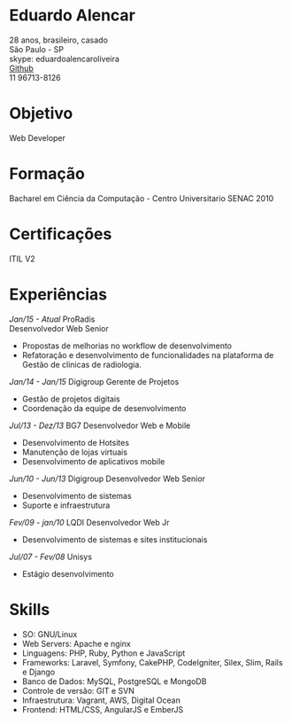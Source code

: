 # Eduardo Alencar
28 anos, brasileiro, casado  
São Paulo - SP  
skype: eduardoalencaroliveira    
[Github](http://github.com/edueo)    
11 96713-8126     

# Objetivo
Web Developer

# Formação 
Bacharel em Ciência da Computação - Centro Universitario SENAC 2010

# Certificações
ITIL V2

# Experiências

*Jan/15 - Atual*
ProRadis  
Desenvolvedor Web Senior  
* Propostas de melhorias no workflow de desenvolvimento
* Refatoração e desenvolvimento de funcionalidades na plataforma de Gestão de clinicas de radiologia.

*Jan/14 - Jan/15*
Digigroup
Gerente de Projetos
* Gestão de projetos digitais
* Coordenação da equipe de desenvolvimento

*Jul/13 - Dez/13*
BG7
Desenvolvedor Web e Mobile
* Desenvolvimento de Hotsites
* Manutenção de lojas virtuais
* Desenvolvimento de aplicativos mobile

*Jun/10 - Jun/13*
Digigroup
Desenvolvedor Web Senior
* Desenvolvimento de sistemas
* Suporte e infraestrutura

*Fev/09 - jan/10*
LQDI
Desenvolvedor Web Jr
* Desenvolvimento de sistemas e sites institucionais

*Jul/07 - Fev/08*
Unisys  
* Estágio desenvolvimento  

# Skills

* SO: GNU/Linux
* Web Servers: Apache e nginx
* Linguagens: PHP, Ruby, Python e JavaScript
* Frameworks: Laravel, Symfony, CakePHP, CodeIgniter, Silex, Slim, Rails e Django
* Banco de Dados: MySQL, PostgreSQL e MongoDB
* Controle de versão: GIT e SVN
* Infraestrutura: Vagrant, AWS, Digital Ocean
* Frontend: HTML/CSS, AngularJS e EmberJS


